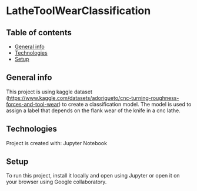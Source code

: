 # LatheToolWearClassification

## Table of contents
* [General info](#general-info)
* [Technologies](#technologies)
* [Setup](#setup)

## General info
This project is using kaggle dataset (https://www.kaggle.com/datasets/adorigueto/cnc-turning-roughness-forces-and-tool-wear) to create a classification model. The model is used to assign a label that depends on the flank wear of the knife in a cnc lathe. 
	
## Technologies
Project is created with:
Jupyter Notebook

## Setup
To run this project, install it locally and open using Jupyter or open it on your browser using Google collaboratory.
